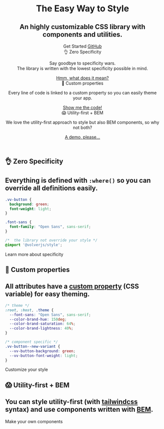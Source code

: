 <header>
    <div class="flex flex-col mx-auto px-16 py-xl relative">
        <div class="flex flex-col flex-1 justify-center items-center text-center mb-48">
            <Logo alt="Volver" class="w-208 md:w-256 h-auto" width="256" height="256"></Logo>
            <h1 class="vv-text vv-text--headline text-34 md:text-48 tracking-tighter md:text-60 font-black my-md">
                The Easy Way to Style
            </h1>
            <h2 class="vv-text text-balance text-18 md:text-24 text-word-3 mt-0 mb-lg">
                An highly customizable CSS library with components and
                utilities.
            </h2>
            <copy-code class="mb-xl" code="npm i -s @volverjs/style"></copy-code>
            <div class="vv-button-group">
                <router-link :to="{
								name: 'get-started-name',
								params: { name: 'installation' },
							}" class="vv-button vv-button--primary vv-button--rounded">
                    Get Started
                    <iconify-icon icon="akar-icons:arrow-right" />
                </router-link>
                <a href="https://github.com/volverjs/style" target="_blank" rel="noopener noreferrer"
                    class="vv-button vv-button--secondary vv-button--rounded">
                    GitHub
                    <iconify-icon icon="akar-icons:octocat-fill" />
                </a>
            </div>
        </div>
        <div class="grid grid-col-1 md:grid-cols-3 gap-xl w-10/12 md:w-8/12 xxl:w-6/12 mx-auto">
            <div>
                <span class="vv-text vv-text--headline vv-text--size-3">
                    👌 Zero Specificity
                </span>
                <p class="vv-text vv-text--copy">
                    Say goodbye to specificity wars.<br />
                    The library is written with the lowest specificity
                    possible in mind.
                </p>
                <a href="#zero-specificity" class="vv-button vv-button--link">
                    Hmm, what does it mean?
                </a>
            </div>
            <div>
                <span class="vv-text vv-text--headline vv-text--size-3">
                    🎨 Custom properties
                </span>
                <p class="vv-text vv-text--copy">
                    Every line of code is linked to a custom property so
                    you can easily theme your app.
                </p>
                <a href="#custom-properties" class="vv-button vv-button--link">
                    Show me the code!
                </a>
            </div>
            <div>
                <span class="vv-text vv-text--headline vv-text--size-3">
                    😱 Utility-first + BEM
                </span>
                <p class="vv-text vv-text--copy">
                    We love the utility-first approach to style but also
                    BEM components, so why not both?
                </p>
                <a href="#utility-bem" class="vv-button vv-button--link">
                   A demo, please...
                </a>
            </div>
        </div>
    </div>
</header>
<main>
    <section class="py-32 px-16 relative shadow-inner" id="zero-specificity">
        <div class="inset-0 bg-gradient-3 opacity-10 absolute"></div>
        <div class="inset-0 bg-grid bg-blend-darken opacity-10 absolute"></div>
        <div class="relative">
            <h1 class="vv-text vv-text--headline vv-text--size-1 text-center">
                👌 Zero Specificity
            </h1>
            <h2 class="vv-text vv-text--copy text-balance vv-text--size-3 text-word-3 text-center mb-xl">
                Everything is defined with
                <code class="font-mono">:where()</code> so you can override all
                definitions easily.
            </h2>
            <div class="sm:w-10/12 md:w-8/12 xxl:w-6/12 text-center mx-auto">

```css
.vv-button {
  background: green;
  font-weight: light;
}

.font-sans {
  font-family: "Open Sans", sans-serif;
}

/*  the library not override your style */
@import '@volverjs/style';
```
  <router-link :to="{
                  name: 'get-started-name',
                  params: { name: 'customization' },
                  hash: '#zero-specificity',
                  }" class="vv-button vv-button--rounded vv-button--full-bleed">
                  Learn more about specificity
              </router-link>
        </div>
    </section>
    <section class="py-32 px-16 relative" id="custom-properties">
        <h1 class="vv-text vv-text--headline vv-text--size-1 text-center">
            🎨 Custom properties
        </h1>
        <h2 class="vv-text vv-text--copy text-balance vv-text--size-3 text-word-3 text-center mb-xl">
            All attributes have a
            <a href="https://developer.mozilla.org/en-US/docs/Web/CSS/--*" target="_blank" rel="noopener noreferrer"
                class="vv-button vv-button--link">custom property</a>
            (CSS variable) for easy theming.
        </h2>
        <div class="sm:w-10/12 md:w-8/12 xxl:w-6/12 text-center mx-auto">

```css
/* theme */
:root, :host, .theme {
  --font-sans: "Open Sans", sans-serif;
  --color-brand-hue: 150deg;
  --color-brand-saturation: 64%;
  --color-brand-lightness: 40%;
}

/* component specific */
.vv-button--new-variant {
  --vv-button-background: green;
  --vv-button-font-weight: light;
}
```
  <router-link :to="{
                  name: 'get-started-name',
                  params: { name: 'customization' },
                  hash: '#css-custom-properties',
                  }" class="vv-button vv-button--rounded vv-button--full-bleed">
                  Customize your style
              </router-link>
        </div>
    </section>
    <section class="py-32 px-16 relative shadow-inner" id="utility-bem">
        <div class="inset-0 bg-gradient-12 opacity-10 absolute"></div>
        <div class="inset-0 bg-grid bg-blend-darken opacity-10 absolute"></div>
        <h1 class="vv-text vv-text--headline vv-text--size-1 text-center">
            😱 Utility-first + BEM
        </h1>
        <h2 class="vv-text vv-text--copy text-balance vv-text--size-3 text-word-3 text-center mb-xl">
            You can style utility-first (with
            <a href="https://tailwindcss.com" target="_blank" rel="noopener noreferrer"
                class="vv-button vv-button--link">tailwindcss</a>
            syntax) and use components written with
            <a href="https://getbem.com" target="_blank" rel="noopener noreferrer"
                class="vv-button vv-button--link">BEM</a>.
        </h2>
        <div class="sm:w-10/12 md:w-8/12 xxl:w-6/12 text-center mx-auto">
          <code-editor 
          class="mb-lg"
          resource-type="home" 
          resource-folder="examples" resource-name="utility-bem"
          hide-actions
          force-source></code-editor>
          <router-link :to="{
              name: 'get-started-name',
              params: { name: 'customization' },
              hash: '#components',
            }" class="vv-button vv-button--rounded vv-button--full-bleed">
            Make your own components
          </router-link>
        </div>
    </section>
</main>